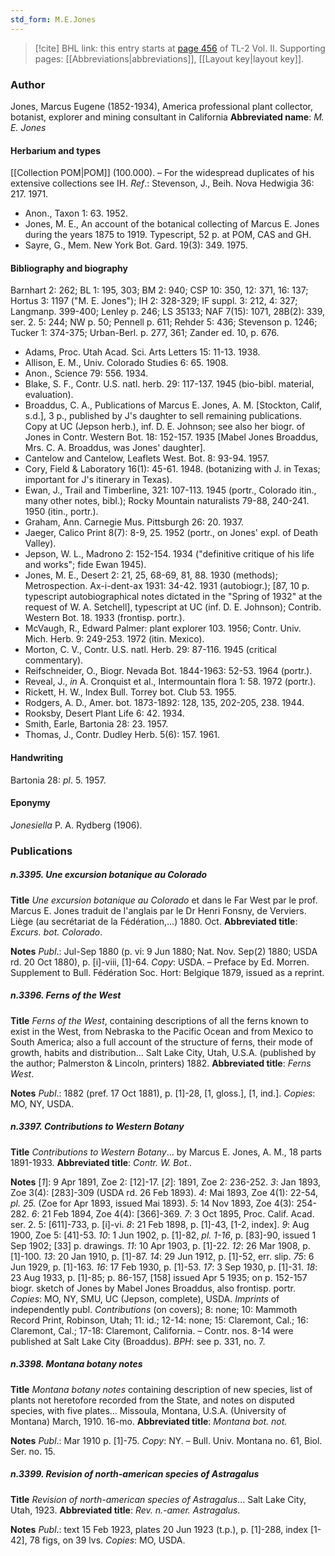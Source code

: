 ```yaml
---
std_form: M.E.Jones
---
```


> [!cite] BHL link: this entry starts at [page 456](https://www.biodiversitylibrary.org/page/33068698) of TL-2 Vol. II.
> Supporting pages: [[Abbreviations|abbreviations]], [[Layout key|layout key]].

### Author

Jones, Marcus Eugene (1852-1934), America professional plant collector, botanist, explorer and mining consultant in California 
**Abbreviated name**: *M. E. Jones*

#### Herbarium and types

[[Collection POM|POM]] (100.000). – For the widespread duplicates of his extensive collections see IH.
*Ref*.: Stevenson, J., Beih. Nova Hedwigia 36: 217. 1971.
- Anon., Taxon 1: 63. 1952.
- Jones, M. E., An account of the botanical collecting of Marcus E. Jones during the years 1875 to 1919. Typescript, 52 p. at POM, CAS and GH.
- Sayre, G., Mem. New York Bot. Gard. 19(3): 349. 1975.

#### Bibliography and biography

Barnhart 2: 262; BL 1: 195, 303; BM 2: 940; CSP 10: 350, 12: 371, 16: 137; Hortus 3: 1197 ("M. E. Jones"); IH 2: 328-329; IF suppl. 3: 212, 4: 327; Langmanp. 399-400; Lenley p. 246; LS 35133; NAF 7(15): 1071, 28B(2): 339, ser. 2. 5: 244; NW p. 50; Pennell p. 611; Rehder 5: 436; Stevenson p. 1246; Tucker 1: 374-375; Urban-Berl. p. 277, 361; Zander ed. 10, p. 676.
- Adams, Proc. Utah Acad. Sci. Arts Letters 15: 11-13. 1938.
- Allison, E. M., Univ. Colorado Studies 6: 65. 1908.
- Anon., Science 79: 556. 1934.
- Blake, S. F., Contr. U.S. natl. herb. 29: 117-137. 1945 (bio-bibl. material, evaluation).
- Broaddus, C. A., Publications of Marcus E. Jones, A. M. \[Stockton, Calif, s.d.\], 3 p., published by J's daughter to sell remaining publications. Copy at UC (Jepson herb.), inf. D. E. Johnson; see also her biogr. of Jones in Contr. Western Bot. 18: 152-157. 1935 \[Mabel Jones Broaddus, Mrs. C. A. Broaddus, was Jones' daughter\].
- Cantelow and Cantelow, Leaflets West. Bot. 8: 93-94. 1957.
- Cory, Field & Laboratory 16(1): 45-61. 1948. (botanizing with J. in Texas; important for J's itinerary in Texas).
- Ewan, J., Trail and Timberline, 321: 107-113. 1945 (portr., Colorado itin., many other notes, bibl.); Rocky Mountain naturalists 79-88, 240-241. 1950 (itin., portr.).
- Graham, Ann. Carnegie Mus. Pittsburgh 26: 20. 1937.
- Jaeger, Calico Print 8(7): 8-9, 25. 1952 (portr., on Jones' expl. of Death Valley).
- Jepson, W. L., Madrono 2: 152-154. 1934 ("definitive critique of his life and works"; fide Ewan 1945).
- Jones, M. E., Desert 2: 21, 25, 68-69, 81, 88. 1930 (methods); Metrospection. Ax-i-dent-ax 1931: 34-42. 1931 (autobiogr.); \[87, 10 p. typescript autobiographical notes dictated in the "Spring of 1932" at the request of W. A. Setchell\], typescript at UC (inf. D. E. Johnson); Contrib. Western Bot. 18. 1933 (frontisp. portr.).
- McVaugh, R., Edward Palmer: plant explorer 103. 1956; Contr. Univ. Mich. Herb. 9: 249-253. 1972 (itin. Mexico).
- Morton, C. V., Contr. U.S. natl. Herb. 29: 87-116. 1945 (critical commentary).
- Reifschneider, O., Biogr. Nevada Bot. 1844-1963: 52-53. 1964 (portr.).
- Reveal, J., *in* A. Cronquist et al., Intermountain flora 1: 58. 1972 (portr.).
- Rickett, H. W., Index Bull. Torrey bot. Club 53. 1955.
- Rodgers, A. D., Amer. bot. 1873-1892: 128, 135, 202-205, 238. 1944.
- Rooksby, Desert Plant Life 6: 42. 1934.
- Smith, Earle, Bartonia 28: 23. 1957.
- Thomas, J., Contr. Dudley Herb. 5(6): 157. 1961.

#### Handwriting

Bartonia 28: *pl*. 5. 1957.

#### Eponymy

*Jonesiella* P. A. Rydberg (1906).

### Publications

##### n.3395. Une excursion botanique au Colorado

**Title**
*Une excursion botanique au Colorado* et dans le Far West par le prof. Marcus E. Jones traduit de l'anglais par le Dr Henri Fonsny, de Verviers. Liège (au secrétariat de la Fédération,...) 1880. Oct.
**Abbreviated title**: *Excurs. bot. Colorado*.

**Notes**
*Publ*.: Jul-Sep 1880 (p. vi: 9 Jun 1880; Nat. Nov. Sep(2) 1880; USDA rd. 20 Oct 1880), p. \[i\]-viii, \[1\]-64. *Copy*: USDA. – Preface by Ed. Morren. Supplement to Bull. Fédération Soc. Hort: Belgique 1879, issued as a reprint.

##### n.3396. Ferns of the West

**Title**
*Ferns of the West*, containing descriptions of all the ferns known to exist in the West, from Nebraska to the Pacific Ocean and from Mexico to South America; also a full account of the structure of ferns, their mode of growth, habits and distribution... Salt Lake City, Utah, U.S.A. (published by the author; Palmerston & Lincoln, printers) 1882.
**Abbreviated title**: *Ferns West*.

**Notes**
*Publ*.: 1882 (pref. 17 Oct 1881), p. \[1\]-28, \[1, gloss.\], \[1, ind.\]. *Copies*: MO, NY, USDA.

##### n.3397. Contributions to Western Botany

**Title**
*Contributions to Western Botany*... by Marcus E. Jones, A. M., 18 parts 1891-1933.
**Abbreviated title**: *Contr. W. Bot..*

**Notes**
\[*1*\]: 9 Apr 1891, Zoe 2: \[12\]-17.
\[*2*\]: 1891, Zoe 2: 236-252.
*3*: Jan 1893, Zoe 3(4): \[283\]-309 (USDA rd. 26 Feb 1893).
*4*: Mai 1893, Zoe 4(1): 22-54, *pl. 25.* (Zoe for Apr 1893, issued Mai 1893).
*5*: 14 Nov 1893, Zoe 4(3): 254-282.
*6*: 21 Feb 1894, Zoe 4(4): \[366\]-369.
*7*: 3 Oct 1895, Proc. Calif. Acad. ser. 2. 5: \[611\]-733, p. \[i\]-vi.
*8*: 21 Feb 1898, p. \[1\]-43, \[1-2, index\].
*9*: Aug 1900, Zoe 5: \[41\]-53.
*10*: 1 Jun 1902, p. \[1\]-82, *pl. 1-16*, p. \[83\]-90, issued 1 Sep 1902; \[33\] p. drawings.
*11*: 10 Apr 1903, p. \[1\]-22.
*12*: 26 Mar 1908, p. \[1\]-100.
*13*: 20 Jan 1910, p. \[1\]-87.
*14*: 29 Jun 1912, p. \[1\]-52, err. slip.
*75*: 6 Jun 1929, p. \[1\]-163.
*16*: 17 Feb 1930, p. \[1\]-53.
*17*: 3 Sep 1930, p. \[1\]-31.
*18*: 23 Aug 1933, p. \[1\]-85; p. 86-157, \[158\] issued Apr 5 1935; on p. 152-157 biogr. sketch of Jones by Mabel Jones Broaddus, also frontisp. portr.
*Copies*: MO, NY, SMU, UC (Jepson, complete), USDA.
*Imprints* of independently publ. *Contributions* (on covers); 8: none; 10: Mammoth Record Print, Robinson, Utah; 11: id.; 12-14: none; 15: Claremont, Cal.; 16: Claremont, Cal.; 17-18: Claremont, California. – Contr. nos. 8-14 were published at Salt Lake City (Broaddus).
*BPH*: see p. 331, no. 7.

##### n.3398. Montana botany notes

**Title**
*Montana botany notes* containing description of new species, list of plants not heretofore recorded from the State, and notes on disputed species, with five plates... Missoula, Montana, U.S.A. (University of Montana) March, 1910. 16-mo.
**Abbreviated title**: *Montana bot. not.*

**Notes**
*Publ*.: Mar 1910 p. \[1\]-75. *Copy*: NY. – Bull. Univ. Montana no. 61, Biol. Ser. no. 15.

##### n.3399. Revision of north-american species of Astragalus

**Title**
*Revision of north-american species of Astragalus*... Salt Lake City, Utah, 1923.
**Abbreviated title**: *Rev. n.-amer. Astragalus*.

**Notes**
*Publ*.: text 15 Feb 1923, plates 20 Jun 1923 (t.p.), p. \[1\]-288, index \[1-42\], 78 figs, on 39 lvs.
*Copies*: MO, USDA.

